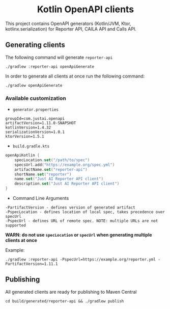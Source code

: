 <h1 align="center">Kotlin OpenAPI clients</h1>

This project contains OpenAPI generators (Kotlin/JVM, Ktor, kotlinx.serialization) for Reporter API, CAILA API and Calls API.

## Generating clients

The following command will generate `reporter-api`
```
./gradlew :reporter-api openApiGenerate
```

In order to generate all clients at once run the following command:
```
./gradlew openApiGenerate
```

### Available customization

- `generator.properties`
```
groupId=com.justai.openapi
artifactVersion=1.11.0-SNAPSHOT
kotlinVersion=1.4.32
serializationVersion=1.0.1
ktorVersion=1.5.1
```

- `build.gradle.kts`
```kotlin
openApiKotlin {
    specLocation.set("/path/to/spec")
    specsUrl.add("https://example.org/spec.yml")
    artifactName.set("reporter-api")
    shortName.set("reporter")
    name.set("Just AI Reporter API client")
    description.set("Just AI Reporter API client")
}
```

- Command Line Arguments
```
-PartifactVersion - defines version of generated artifact
-PspecLocation - defines location of local spec, takes precedence over specUrl
-PspecUrl - defines URL of remote spec. NOTE: multiple URLs are not supported
```
**WARN: do not use `specLocation` or `specUrl` when generating multiple clients at once**

Example:
```
./gradlew :reporter-api -PspecUrl=https://example.org/reporter.yml -PartifactVersion=1.11.1
```

## Publishing

All generated clients are ready for publishing to Maven Central
```
cd build/generated/reporter-api && ./gradlew publish
```
